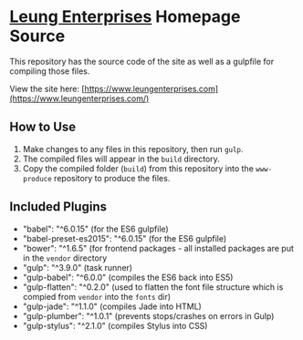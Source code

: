 # [Leung Enterprises](https://www.leungenterprises.com/) Homepage Source
This repository has the source code of the site as well as a gulpfile for compiling those files.

View the site here: [https://www.leungenterprises.com](https://www.leungenterprises.com/)

## How to Use
1. Make changes to any files in this repository, then run `gulp`.
2. The compiled files will appear in the `build` directory.
3. Copy the compiled folder (`build`) from this repository into the `www-produce` repository to produce the files.


## Included Plugins
- "babel": "^6.0.15" (for the ES6 gulpfile)
- "babel-preset-es2015": "^6.0.15" (for the ES6 gulpfile)
- "bower": "^1.6.5" (for frontend packages - all installed packages are put in the `vendor` directory
- "gulp": "^3.9.0" (task runner)
- "gulp-babel": "^6.0.0" (compiles the ES6 back into ES5)
- "gulp-flatten": "^0.2.0" (used to flatten the font file structure which is compied from `vendor` into the `fonts` dir)
- "gulp-jade": "^1.1.0" (compiles Jade into HTML)
- "gulp-plumber": "^1.0.1" (prevents stops/crashes on errors in Gulp)
- "gulp-stylus": "^2.1.0" (compiles Stylus into CSS)